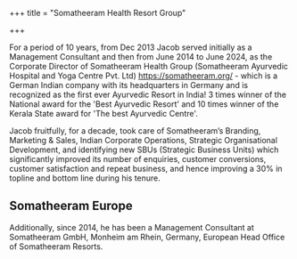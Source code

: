 +++
title = "Somatheeram Health Resort Group"

+++

For a period of 10 years, from Dec 2013 Jacob served initially as a Management Consultant and then from June 2014 to June 2024, as the Corporate Director of Somatheeram Health Group (Somatheeram Ayurvedic Hospital and Yoga Centre Pvt. Ltd) https://somatheeram.org/ - which is a German Indian company with its headquarters in Germany and is recognized as the first ever Ayurvedic Resort in India! 3 times winner of the National award for the 'Best Ayurvedic Resort' and 10 times winner of the Kerala State award for 'The best Ayurvedic Centre'.

Jacob fruitfully, for a decade, took care of Somatheeram’s Branding, Marketing & Sales, Indian Corporate Operations, Strategic Organisational Development, and identifying new SBUs (Strategic Business Units) which significantly improved its number of enquiries, customer conversions, customer satisfaction and repeat business, and hence improving a 30% in topline and bottom line during his tenure.

## Somatheeram Europe

Additionally, since 2014, he has been a Management Consultant at Somatheeram GmbH, Monheim am Rhein, Germany, European Head Office of Somatheeram Resorts.
